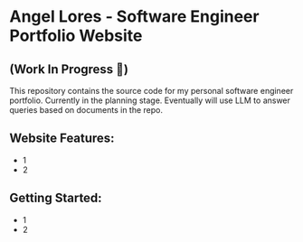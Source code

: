 # Angel Lores - Software Engineer Portfolio Website 
## (Work In Progress 🔧)

This repository contains the source code for my personal software engineer portfolio.
Currently in the planning stage. Eventually will use LLM to answer queries based on documents in the repo.

## Website Features:
* 1
* 2

## Getting Started:
* 1
* 2
